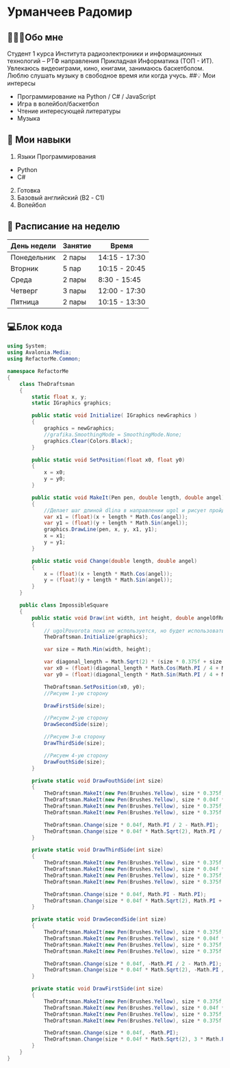 #  Урманчеев Радомир
## 👨🏻‍💻Обо мне
Студент 1 курса Института радиоэлектроники и информационных технологий – РТФ направления Прикладная Информатика (ТОП - ИТ). Увлекаюсь видеоиграми, кино, книгами, занимаюсь баскетболом. Люблю слушать музыку в свободное время или когда учусь.
##💡 Мои интересы
- Программирование на Python / С# / JavaScript
- Игра в волейбол/баскетбол
- Чтение интересующей литературы
- Музыка

## 📌 Мои навыки
1. Языки Программирования
 - Python
 - C#
2. Готовка
4. Базовый английский (B2 - С1)
5. Волейбол

## 📝 Расписание на неделю

| День недели | Занятие | Время |
|-----------------|------------------------|-----------|
| Понедельник | 2 пары | 14:15 - 17:30 |
| Вторник          | 5 пар | 10:15 - 20:45 |
| Среда             | 2 пары | 8:30 - 15:45|
| Четверг           | 3 пары | 12:00 - 17:30 |
| Пятница | 2 пары | 10:15 - 13:30 |
## 💻Блок кода
```c#
using System;
using Avalonia.Media;
using RefactorMe.Common;

namespace RefactorMe
{
    class TheDraftsman
    {
        static float x, y;
        static IGraphics graphics;

        public static void Initialize( IGraphics newGraphics )
        {
            graphics = newGraphics;
            //grafika.SmoothingMode = SmoothingMode.None;
            graphics.Clear(Colors.Black);
        }

        public static void SetPosition(float x0, float y0)
        {
            x = x0;
            y = y0;
        }

        public static void MakeIt(Pen pen, double length, double angel)
        {
            //Делает шаг длиной dlina в направлении ugol и рисует пройденную траекторию
            var x1 = (float)(x + length * Math.Cos(angel));
            var y1 = (float)(y + length * Math.Sin(angel));
            graphics.DrawLine(pen, x, y, x1, y1);
            x = x1;
            y = y1;
        }

        public static void Change(double length, double angel)
        {
            x = (float)(x + length * Math.Cos(angel)); 
            y = (float)(y + length * Math.Sin(angel));
        }      
    }

    public class ImpossibleSquare
    {
        public static void Draw(int width, int height, double angelOfRotation, IGraphics graphics)
        {
            // ugolPovorota пока не используется, но будет использоваться в будущем
            TheDraftsman.Initialize(graphics);

            var size = Math.Min(width, height);

            var diagonal_length = Math.Sqrt(2) * (size * 0.375f + size * 0.04f) / 2;
            var x0 = (float)(diagonal_length * Math.Cos(Math.PI / 4 + Math.PI)) + width / 2f;
            var y0 = (float)(diagonal_length * Math.Sin(Math.PI / 4 + Math.PI)) + height / 2f;

            TheDraftsman.SetPosition(x0, y0);
            //Рисуем 1-ую сторону

            DrawFirstSide(size);

            //Рисуем 2-ую сторону
            DrawSecondSide(size);

            //Рисуем 3-ю сторону
            DrawThirdSide(size);

            //Рисуем 4-ую сторону
            DrawFouthSide(size);
        }

        private static void DrawFouthSide(int size)
        {
            TheDraftsman.MakeIt(new Pen(Brushes.Yellow), size * 0.375f, Math.PI / 2);
            TheDraftsman.MakeIt(new Pen(Brushes.Yellow), size * 0.04f * Math.Sqrt(2), Math.PI / 2 + Math.PI / 4);
            TheDraftsman.MakeIt(new Pen(Brushes.Yellow), size * 0.375f, Math.PI / 2 + Math.PI);
            TheDraftsman.MakeIt(new Pen(Brushes.Yellow), size * 0.375f - size * 0.04f, Math.PI / 2 + Math.PI / 2);

            TheDraftsman.Change(size * 0.04f, Math.PI / 2 - Math.PI);
            TheDraftsman.Change(size * 0.04f * Math.Sqrt(2), Math.PI / 2 + 3 * Math.PI / 4);
        }

        private static void DrawThirdSide(int size)
        {
            TheDraftsman.MakeIt(new Pen(Brushes.Yellow), size * 0.375f, Math.PI);
            TheDraftsman.MakeIt(new Pen(Brushes.Yellow), size * 0.04f * Math.Sqrt(2), Math.PI + Math.PI / 4);
            TheDraftsman.MakeIt(new Pen(Brushes.Yellow), size * 0.375f, Math.PI + Math.PI);
            TheDraftsman.MakeIt(new Pen(Brushes.Yellow), size * 0.375f - size * 0.04f, Math.PI + Math.PI / 2);

            TheDraftsman.Change(size * 0.04f, Math.PI - Math.PI);
            TheDraftsman.Change(size * 0.04f * Math.Sqrt(2), Math.PI + 3 * Math.PI / 4);
        }

        private static void DrawSecondSide(int size)
        {
            TheDraftsman.MakeIt(new Pen(Brushes.Yellow), size * 0.375f, -Math.PI / 2);
            TheDraftsman.MakeIt(new Pen(Brushes.Yellow), size * 0.04f * Math.Sqrt(2), -Math.PI / 2 + Math.PI / 4);
            TheDraftsman.MakeIt(new Pen(Brushes.Yellow), size * 0.375f, -Math.PI / 2 + Math.PI);
            TheDraftsman.MakeIt(new Pen(Brushes.Yellow), size * 0.375f - size * 0.04f, -Math.PI / 2 + Math.PI / 2);

            TheDraftsman.Change(size * 0.04f, -Math.PI / 2 - Math.PI);
            TheDraftsman.Change(size * 0.04f * Math.Sqrt(2), -Math.PI / 2 + 3 * Math.PI / 4);
        }

        private static void DrawFirstSide(int size)
        {
            TheDraftsman.MakeIt(new Pen(Brushes.Yellow), size * 0.375f, 0);
            TheDraftsman.MakeIt(new Pen(Brushes.Yellow), size * 0.04f * Math.Sqrt(2), Math.PI / 4);
            TheDraftsman.MakeIt(new Pen(Brushes.Yellow), size * 0.375f, Math.PI);
            TheDraftsman.MakeIt(new Pen(Brushes.Yellow), size * 0.375f - size * 0.04f, Math.PI / 2);

            TheDraftsman.Change(size * 0.04f, -Math.PI);
            TheDraftsman.Change(size * 0.04f * Math.Sqrt(2), 3 * Math.PI / 4);
        }
    }
}
```

